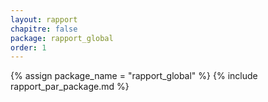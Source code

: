 ```yaml
---
layout: rapport
chapitre: false
package: rapport_global
order: 1
---
```


{% assign package_name = "rapport_global" %}
{% include rapport_par_package.md %}